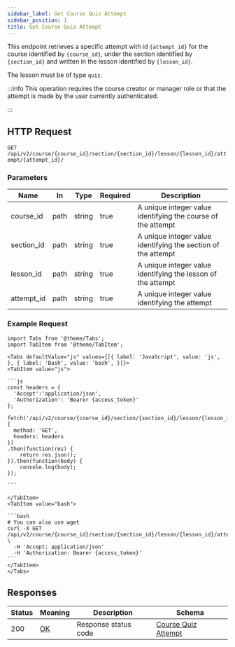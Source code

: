 ```yaml
---
sidebar_label: Get Course Quiz Attempt
sidebar_position: 1
title: Get Course Quiz Attempt
---
```


This endpoint retrieves a specific attempt with id `{attempt_id}` for the course identified by `{course_id}`, under
the section identified by `{section_id}` and written in the lesson identified by `{lesson_id}`.

The lesson must be of type `quiz`.

:::info
This operation requires the course creator or manager role or that the attempt is made by the user currently
authenticated.

:::

## HTTP Request

`GET /api/v2/course/{course_id}/section/{section_id}/lesson/{lesson_id}/attempt/{attempt_id}/`

### Parameters

| Name       | In   | Type   | Required | Description                                                   |
|------------|------|--------|----------|---------------------------------------------------------------|
| course_id  | path | string | true     | A unique integer value identifying the course of the attempt  |
| section_id | path | string | true     | A unique integer value identifying the section of the attempt |
| lesson_id  | path | string | true     | A unique integer value identifying the lesson of the attempt  |
| attempt_id | path | string | true     | A unique integer value identifying the attempt                |

### Example Request

````mdx-code-block
import Tabs from '@theme/Tabs';
import TabItem from '@theme/TabItem';

<Tabs defaultValue="js" values={[{ label: 'JavaScript', value: 'js', }, { label: 'Bash', value: 'bash', }]}>
<TabItem value="js">

```js
const headers = {
  'Accept':'application/json',
  'Authorization': 'Bearer {access_token}'
};

fetch('/api/v2/course/{course_id}/section/{section_id}/lesson/{lesson_id}/attempt/{attempt_id}/',
{
  method: 'GET',
  headers: headers
})
.then(function(res) {
    return res.json();
}).then(function(body) {
    console.log(body);
});

```

</TabItem>
<TabItem value="bash">

```bash
# You can also use wget
curl -X GET /api/v2/course/{course_id}/section/{section_id}/lesson/{lesson_id}/attempt/{attempt_id}/ \
  -H 'Accept: application/json'
  -H 'Authorization: Bearer {access_token}'
```
</TabItem>
</Tabs>
````

## Responses

| Status | Meaning                                                 | Description          | Schema                                                              |
|--------|---------------------------------------------------------|----------------------|---------------------------------------------------------------------|
| 200    | [OK](https://tools.ietf.org/html/rfc7231#section-6.3.1) | Response status code | [Course Quiz Attempt](/docs/apireference/v2/schemas/course_attempt) |
